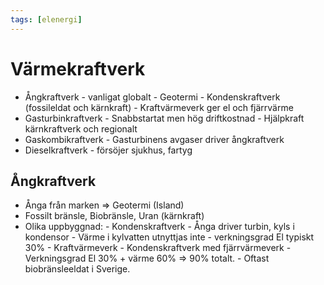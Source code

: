 ```yaml
---
tags: [elenergi]
---
```

# Värmekraftverk
- Ångkraftverk - vanligat globalt
	  - Geotermi
	  - Kondenskraftverk (fossileldat och kärnkraft)
	  - Kraftvärmeverk ger el och fjärrvärme
- Gasturbinkraftverk
	  - Snabbstartat men hög driftkostnad
	  - Hjälpkraft kärnkraftverk och regionalt
- Gaskombikraftverk
	  - Gasturbinens avgaser driver ångkraftverk
- Dieselkraftverk - försöjer sjukhus, fartyg

## Ångkraftverk
- Ånga från marken $\Rightarrow$ Geotermi (Island)
- Fossilt bränsle, Biobränsle, Uran (kärnkraft)
- Olika uppbyggnad:
	  - Kondenskraftverk
		    - Ånga driver turbin, kyls i kondensor
		    - Värme i kylvatten utnyttjas inte
		    - verkningsgrad El typiskt 30%
	  - Kraftvärmeverk
			  - Kondenskraftverk med fjärrvärmeverk 
			  - Verkningsgrad El 30% + värme 60% $\Rightarrow$ 90% totalt.
			  - Oftast biobränsleeldat i Sverige.